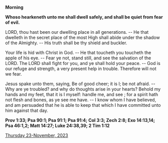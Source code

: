 **Morning**

**Whoso hearkeneth unto me shall dwell safely, and shall be quiet from fear of evil.**
 
LORD, thou hast been our dwelling place in all generations. -- He that dwelleth in the secret place of the most High shall abide under the shadow of the Almighty. -- His truth shall be thy shield and buckler.
 
Your life is hid with Christ in God. -- He that toucheth you toucheth the apple of his eye. -- Fear ye not, stand still, and see the salvation of the LORD. The LORD shall fight for you, and ye shall hold your peace. -- God is our refuge and strength, a very present help in trouble. Therefore will not we fear.
 
Jesus spake unto them, saying, Be of good cheer; it is I; be not afraid. -- Why are ye troubled? and why do thoughts arise in your hearts? Behold my hands and my feet, that it is I myself: handle me, and see ; for a spirit hath not flesh and bones, as ye see me have. -- I know whom I have believed, and am persuaded that he is able to keep that which I have committed unto him against that day.  

**Prov 1:33; Psa 90:1; Psa 91:1; Psa 91:4; Col 3:3; Zech 2:8; Exo 14:13,14; Psa 46:1,2; Matt 14:27; Luke 24:38,39; 2 Tim 1:12**

[Thursday 23-November, 2023](https://t.me/daily_light)
